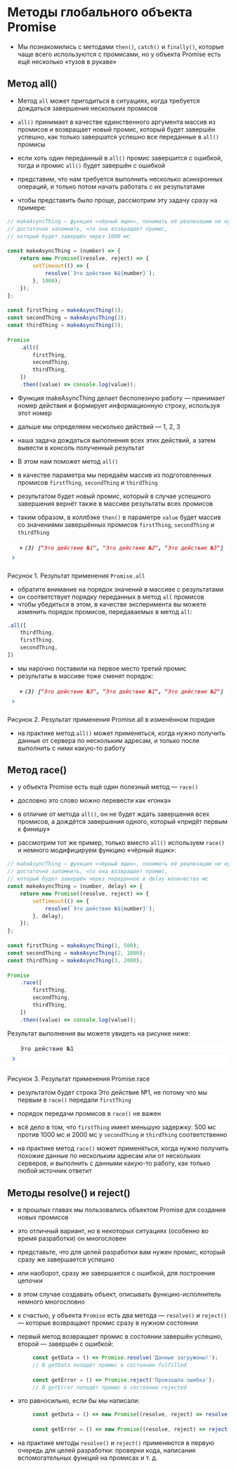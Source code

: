 # Методы глобального объекта Promise #

* Мы познакомились с методами `then()`, `catch()` и `finally()`, которые чаще всего используются с промисами, но у объекта Promise есть ещё несколько «тузов в рукаве»

## Метод all() ##
* Метод `all` может пригодиться в ситуациях, когда требуется дождаться завершения нескольких промисов
* `all()` принимает в качестве единственного аргумента массив из промисов и возвращает новый промис, который будет завершён успешно, как только завершатся успешно все переданные в `all()` промисы
* если хоть один переданный в `all()` промис завершится с ошибкой, тогда и промис `all()` будет завершён с ошибкой

* представим, что нам требуется выполнить несколько асинхронных операций, и только потом начать работать с их результатами
* чтобы представить было проще, рассмотрим эту задачу сразу на примере:

```js
// makeAsyncThing — функция «чёрный ящик», понимать её реализацию не нужно,
// достаточно запомнить, что она возвращает промис,
// который будет завершён через 1000 мс

const makeAsyncThing = (number) => {
	return new Promise((resolve, reject) => {
		setTimeout(() => {
			resolve(`Это действие №${number}`);
		}, 1000);
	});
};

const firstThing = makeAsyncThing(1);
const secondThing = makeAsyncThing(2);
const thirdThing = makeAsyncThing(3);

Promise
	.all([
		firstThing,
		secondThing,
		thirdThing,
	])
	.then((value) => console.log(value));
```

* Функция makeAsyncThing делает бесполезную работу — принимает номер действия и формирует информационную строку, используя этот номер
* дальше мы определяем несколько действий — 1, 2, 3
* наша задача дождаться выполнения всех этих действий, а затем вывести в консоль полученный результат

* В этом нам поможет метод `all()`
* в качестве параметра мы передаём массив из подготовленных промисов `firstThing`, `secondThing` и `thirdThing`
* результатом будет новый промис, который в случае успешного завершения вернёт также в массиве результаты всех промисов
* таким образом, в коллбэке `then()` в параметре `value` будет массив со значениями завершённых промисов `firstThing`, `secondThing` и `thirdThing`

![alt text](../../img/01-promise-all.png)

Рисунок 1. Результат применения `Promise.all`

* обратите внимание на порядок значений в массиве с результатами
* он соответствует порядку переданных в метод `all` промисов
* чтобы убедиться в этом, в качестве эксперимента вы можете изменить порядок промисов, передаваемых в метод `all`:

```js
.all([
	thirdThing,
	firstThing,
	secondThing,
])
```

* мы нарочно поставили на первое место третий промис
* результаты в массиве тоже сменят порядок:

![alt text](../../img/02-promise-all-new-order.png)


Рисунок 2. Результат применения Promise.all в изменённом порядке

* на практике метод `all()` может применяться, когда нужно получить данные от сервера по нескольким адресам, и только после выполнить с ними какую-то работу

## Метод race() ##

* у объекта Promise есть ещё один полезный метод — `race()`
* дословно это слово можно перевести как «гонка»
* в отличие от метода `all()`, он не будет ждать завершения всех промисов, а дождётся завершения одного, который «придёт первым к финишу»

* рассмотрим тот же пример, только вместо `all()` используем `race()` и немного модифицируем функцию «чёрный ящик»:

```js
// makeAsyncThing — функция «чёрный ящик», понимать её реализацию не нужно,
// достаточно запомнить, что она возвращает промис,
// который будет завершён через переданное в delay количество мс
const makeAsyncThing = (number, delay) => {
	return new Promise((resolve, reject) => {
		setTimeout(() => {
			resolve(`Это действие №${number}`);
		}, delay);
	});
};

const firstThing = makeAsyncThing(1, 500);
const secondThing = makeAsyncThing(2, 1000);
const thirdThing = makeAsyncThing(3, 2000);

Promise
	.race([
		firstThing,
		secondThing,
		thirdThing,
	])
	.then((value) => console.log(value));
```    

Результат выполнения вы можете увидеть на рисунке ниже:

![alt text](../../img/03-promise-race.png)

Рисунок 3. Результат применения Promise.race

* результатом будет строка Это действие №1, не потому что мы первым в `race()` передали `firstThing`
* порядок передачи промисов в `race()` не важен
* всё дело в том, что `firstThing` имеет меньшую задержку: 500 мс против 1000 мс и 2000 мс у `secondThing` и `thirdThing` соответственно

* на практике метод `race()` может применяться, когда нужно получить похожие данные по нескольким адресам или от нескольких серверов, и выполнить с данными какую-то работу, как только любой источник ответит

## Методы resolve() и reject() ##
* в прошлых главах мы пользовались объектом Promise для создания новых промисов
* это отличный вариант, но в некоторых ситуациях (особенно во время разработки) он многословен
* представьте, что для целей разработки вам нужен промис, который сразу же завершается успешно
* или наоборот, сразу же завершается с ошибкой, для построения цепочки
* в этом случае создавать объект, описывать функцию-исполнитель немного многословно

* к счастью, у объекта `Promise` есть два метода — `resolve()` и `reject()` — которые возвращают промис сразу в нужном состоянии
* первый метод возвращает промис в состоянии завершён успешно, второй — завершён с ошибкой:

```js
		const getData = () => Promise.resolve('Данные загружены!');
		// В getData попадёт промис в состоянии fulfilled

		const getError = () => Promise.reject('Произошла ошибка');
		// В getError попадёт промис в состоянии rejected        
```

* это равносильно, если бы мы написали:

```js
		const getData = () => new Promise((resolve, reject) => resolve('Данные загружены!'));

		const getError = () => new Promise((resolve, reject) => reject('Произошла ошибка'));        
```

* на практике методы `resolve()` и `reject()` применяются в первую очередь для целей разработки: проверки кода, написания вспомогательных функций на промисах и т. д.